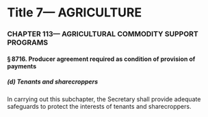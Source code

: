 
# Title 7— AGRICULTURE
### CHAPTER 113— AGRICULTURAL COMMODITY SUPPORT PROGRAMS
#### § 8716. Producer agreement required as condition of provision of payments
##### (d) Tenants and sharecroppers

In carrying out this subchapter, the Secretary shall provide adequate safeguards to protect the interests of tenants and sharecroppers.
